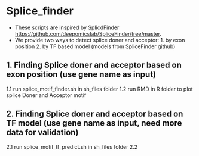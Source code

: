 # Splice_finder
* These scripts are inspired by SplicdFinder https://github.com/deepomicslab/SpliceFinder/tree/master.
* We provide two ways to detect splice doner and acceptor: 1. by exon position 2. by TF based model (models from SpliceFinder github)
## 1. Finding Splice doner and acceptor  based on exon position (use gene name as input)
   1.1 run splice_motif_finder.sh in sh_files folder
   1.2 run RMD in R folder to plot splice Doner and Acceptor motif
      
## 2. Finding Splice doner and acceptor  based on TF model (use gene name as input, need more data for validation)
   2.1 run splice_motif_tf_predict.sh in sh_files folder
   2.2


